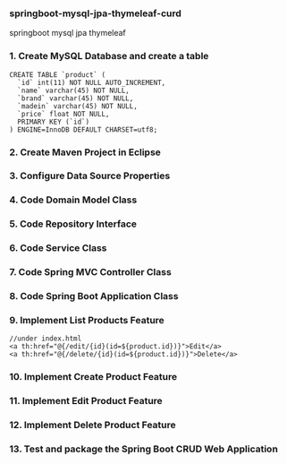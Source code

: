 ### springboot-mysql-jpa-thymeleaf-curd
springboot
mysql
jpa
thymeleaf


### 1. Create MySQL Database and create a table
```
CREATE TABLE `product` (
  `id` int(11) NOT NULL AUTO_INCREMENT,
  `name` varchar(45) NOT NULL,
  `brand` varchar(45) NOT NULL,
  `madein` varchar(45) NOT NULL,
  `price` float NOT NULL,
  PRIMARY KEY (`id`)
) ENGINE=InnoDB DEFAULT CHARSET=utf8;
```

### 2. Create Maven Project in Eclipse

### 3. Configure Data Source Properties

### 4. Code Domain Model Class

### 5. Code Repository Interface

### 6. Code Service Class

### 7. Code Spring MVC Controller Class

### 8. Code Spring Boot Application Class

### 9. Implement List Products Feature

```
//under index.html
<a th:href="@{/edit/{id}(id=${product.id})}">Edit</a>
<a th:href="@{/delete/{id}(id=${product.id})}">Delete</a>
```

### 10. Implement Create Product Feature

### 11. Implement Edit Product Feature

### 12. Implement Delete Product Feature

### 13. Test and package the Spring Boot CRUD Web Application
